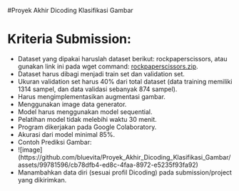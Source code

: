 #Proyek Akhir Dicoding Klasifikasi Gambar
<body>
    <h1>Kriteria Submission:</h1>
    <ul>
        <li>Dataset yang dipakai haruslah dataset berikut: rockpaperscissors, atau gunakan link ini pada wget command:
            <a href="https://github.com/dicodingacademy/assets/releases/download/release/rockpaperscissors.zip">rockpaperscissors.zip</a>.</li>
        <li>Dataset harus dibagi menjadi train set dan validation set.</li>
        <li>Ukuran validation set harus 40% dari total dataset (data training memiliki 1314 sampel, dan data validasi sebanyak 874 sampel).</li>
        <li>Harus mengimplementasikan augmentasi gambar.</li>
        <li>Menggunakan image data generator.</li>
        <li>Model harus menggunakan model sequential.</li>
        <li>Pelatihan model tidak melebihi waktu 30 menit.</li>
        <li>Program dikerjakan pada Google Colaboratory.</li>
        <li>Akurasi dari model minimal 85%.</li>
        <li>Contoh Prediksi Gambar:</li>
        <li>![image](https://github.com/bluevita/Proyek_Akhir_Dicoding_Klasifikasi_Gambar/assets/99781596/cb78dfb4-ed8c-4faa-8972-e5235f93fa92)</li>
        <li>Manambahkan data diri (sesuai profil Dicoding) pada submission/project yang dikirimkan.</li>
    </ul>
